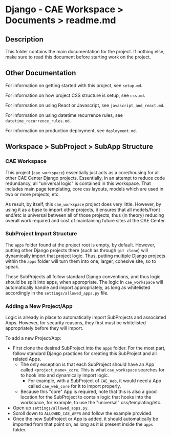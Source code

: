 # Django - CAE Workspace > Documents > readme.md

## Description
This folder contains the main documentation for the project. If nothing else, make sure to read this document before
starting work on the project.

## Other Documentation
For information on getting started with this project, see `setup.md`.

For information on how project CSS structure is setup, see `css.md`.

For information on using React or Javascript, see `javascript_and_react.md`.

For information on using datetime recurrence rules, see `datetime_recurrence_rules.md`.

For information on production deployment, see `deployment.md`.

## Workspace > SubProject > SubApp Structure
### CAE Workspace
This project (`cae_workspace`) essentially just acts as a core/housing for all other CAE Center Django projects.
Essentially, in an attempt to reduce code redundancy, all "universal logic" is contained in this workspace. That
includes main page templating, core css layouts, models which are used in two or more projects, etc.

As result, by itself, this `cae_workspace` project does very little. However, by using it as a base to import other
projects, it ensures that all models/front end/etc is universal between all of those projects, thus (in theory) reducing
overall work required and cost of maintaining future sites at the CAE Center.

### SubProject Import Structure
The `apps` folder found at the project root is empty, by default. However, putting other Django projects there (such as
through `git clone`) will dynamically import that project logic. Thus, putting multiple Django projects within the
`apps` folder will turn them into one, larger, cohesive site, so to speak.

These SubProjects all follow standard Django conventions, and thus logic should be split into apps, when appropriate.
The logic in `cae_workspace` will automatically handle and import appropriately, as long as whitelisted accordingly in
the `settings/allowed_apps.py` file.

### Adding a New Project/App
Logic is already in place to automatically import SubProjects and associated Apps. However, for security reasons, they
first must be whitelisted appropriately before they will import.

To add a new Project/App:
* First clone the desired SubProject into the `apps` folder. For the most part, follow standard Django practices for
creating this SubProject and all related Apps.
    * The only exception is that each SubProject should have an App called `<project_name>_core`. This is what
    `cae_workspace` searches for to hook into and dynamically import logic.
        * For example, with a SubProject of `CAE_Web`, it would need a App called `cae_web_core` for it to import
        properly.
    * Because this "core" App is required, note that this is also a good location for the SubProject to contain logic
    that hooks into the workspace, for example, to use the "universal" css/templating/etc.
* Open up `settings/allowed_apps.py`.
* Scroll down to `ALLOWED_CAE_APPS` and follow the example provided.
* Once the new SubProject or App is added, it should automatically be imported from that point on, as long as it is
present inside the `apps` folder. 

